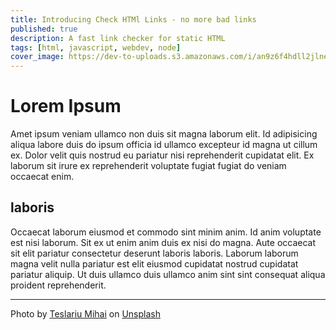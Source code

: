 ```yaml
---
title: Introducing Check HTMl Links - no more bad links
published: true
description: A fast link checker for static HTML
tags: [html, javascript, webdev, node]
cover_image: https://dev-to-uploads.s3.amazonaws.com/i/an9z6f4hdll2jlne43u3.jpg
---
```


# Lorem Ipsum

Amet ipsum veniam ullamco non duis sit magna laborum elit. Id adipisicing aliqua labore duis do ipsum officia id ullamco excepteur id magna ut cillum ex. Dolor velit quis nostrud eu pariatur nisi reprehenderit cupidatat elit. Ex laborum sit irure ex reprehenderit voluptate fugiat fugiat do veniam occaecat enim.

## laboris

Occaecat laborum eiusmod et commodo sint minim anim. Id anim voluptate est nisi laborum. Sit ex ut enim anim duis ex nisi do magna. Aute occaecat sit elit pariatur consectetur deserunt laboris laboris. Laborum laborum magna velit nulla pariatur est elit eiusmod cupidatat nostrud cupidatat pariatur aliquip. Ut duis ullamco duis ullamco anim sint sint consequat aliqua proident reprehenderit.

---

<span>Photo by <a href="https://unsplash.com/@mihaiteslariu0?utm_source=unsplash&amp;utm_medium=referral&amp;utm_content=creditCopyText">Teslariu Mihai</a> on <a href="https://unsplash.com/?utm_source=unsplash&amp;utm_medium=referral&amp;utm_content=creditCopyText">Unsplash</a></span>
